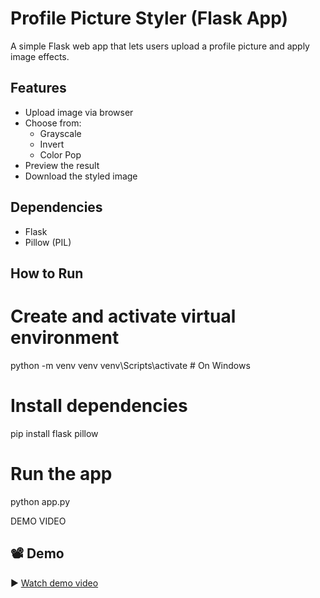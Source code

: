 # Profile Picture Styler (Flask App)

A simple Flask web app that lets users upload a profile picture and apply image effects.

##  Features
- Upload image via browser
- Choose from:
  - Grayscale
  - Invert
  - Color Pop
- Preview the result
- Download the styled image

##  Dependencies
- Flask
- Pillow (PIL)

## How to Run


# Create and activate virtual environment
python -m venv venv
venv\Scripts\activate  # On Windows

# Install dependencies
pip install flask pillow

# Run the app
python app.py

DEMO VIDEO
## 📽️ Demo

▶️ [Watch demo video](https://github.com/Saman462/image_uploader/blob/main/Demo.mp4)
